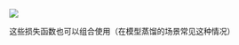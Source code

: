 ![](https://gitee.com/hxc8/images0/raw/master/img/202407172041251.jpg)

这些损失函数也可以组合使用（在模型蒸馏的场景常见这种情况）